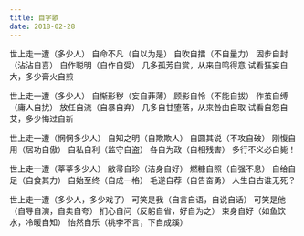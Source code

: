 ```yaml
---
title: 自字歌
date: 2018-02-28
---
```


世上走一遭（多少人）
自命不凡（自以为是）
自吹自擂（不自量力）
固步自封（沾沾自喜）
自作聪明（自作自受）<!--more-->
几多孤芳自赏，从来自鸣得意
试看狂妄自大，多少膏火自煎

世上走一遭（多少人）
自惭形秽（妄自菲薄）
顾影自怜（不能自拔）
作茧自缚（庸人自扰）
放任自流（自暴自弃）
几多自甘堕落，从来咎由自取
试看自怨自艾，多少悔过自新

世上走一遭（惘惘多少人）
自知之明（自欺欺人）
自圆其说（不攻自破）
刚愎自用（居功自傲）
自私自利（监守自盗）
各自为政（自相残害）
多行不义必自毙！

世上走一遭（莘莘多少人）
敝帚自珍（洁身自好）
燃糠自照（自强不息）
自给自足（自食其力）
自始至终（自成一格）
毛遂自荐（自告奋勇）
人生自古谁无死？

世上走一遭（多少人，多少戏子）
可笑是我（自言自语，自说自话）
可笑是他（自导自演，自卖自夸）
扪心自问（反躬自省，好自为之）
束身自好（如鱼饮水，冷暖自知）
怡然自乐（桃李不言，下自成蹊）